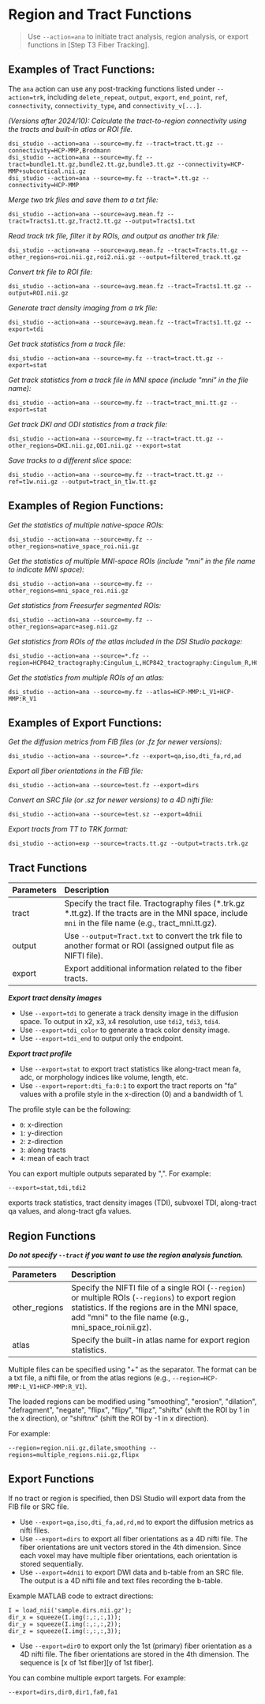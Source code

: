 # Region and Tract Functions

> Use `--action=ana` to initiate tract analysis, region analysis, or export functions in [Step T3 Fiber Tracking].

## Examples of Tract Functions:

The `ana` action can use any post-tracking functions listed under `--action=trk`, including `delete_repeat`, `output`, `export`, `end_point`, `ref`, `connectivity`, `connectivity_type`, and `connectivity_v[...]`.

*(Versions after 2024/10): Calculate the tract-to-region connectivity using the tracts and built-in atlas or ROI file.*

```
dsi_studio --action=ana --source=my.fz --tract=tract.tt.gz --connectivity=HCP-MMP,Brodmann
dsi_studio --action=ana --source=my.fz --tract=bundle1.tt.gz,bundle2.tt.gz,bundle3.tt.gz --connectivity=HCP-MMP+subcortical.nii.gz
dsi_studio --action=ana --source=my.fz --tract=*.tt.gz --connectivity=HCP-MMP
```

*Merge two trk files and save them to a txt file:*
```
dsi_studio --action=ana --source=avg.mean.fz --tract=Tracts1.tt.gz,Tract2.tt.gz --output=Tracts1.txt
```

*Read track trk file, filter it by ROIs, and output as another trk file:*
```
dsi_studio --action=ana --source=avg.mean.fz --tract=Tracts.tt.gz --other_regions=roi.nii.gz,roi2.nii.gz --output=filtered_track.tt.gz
```

*Convert trk file to ROI file:*
```
dsi_studio --action=ana --source=avg.mean.fz --tract=Tracts1.tt.gz --output=ROI.nii.gz
```

*Generate tract density imaging from a trk file:*
```
dsi_studio --action=ana --source=avg.mean.fz --tract=Tracts1.tt.gz --export=tdi
```

*Get track statistics from a track file:*
```
dsi_studio --action=ana --source=my.fz --tract=tract.tt.gz --export=stat
```

*Get track statistics from a track file in MNI space (include "mni" in the file name):*
```
dsi_studio --action=ana --source=my.fz --tract=tract_mni.tt.gz --export=stat
```

*Get track DKI and ODI statistics from a track file:*
```
dsi_studio --action=ana --source=my.fz --tract=tract.tt.gz --other_regions=DKI.nii.gz,ODI.nii.gz --export=stat
```

*Save tracks to a different slice space:*
```
dsi_studio --action=ana --source=my.fz --tract=tract.tt.gz --ref=t1w.nii.gz --output=tract_in_t1w.tt.gz
```

## Examples of Region Functions:

*Get the statistics of multiple native-space ROIs:*
```
dsi_studio --action=ana --source=my.fz --other_regions=native_space_roi.nii.gz
```

*Get the statistics of multiple MNI-space ROIs (include "mni" in the file name to indicate MNI space):*
```
dsi_studio --action=ana --source=my.fz --other_regions=mni_space_roi.nii.gz
```

*Get statistics from Freesurfer segmented ROIs:*
```
dsi_studio --action=ana --source=my.fz --other_regions=aparc+aseg.nii.gz
```

*Get statistics from ROIs of the atlas included in the DSI Studio package:*
```
dsi_studio --action=ana --source=*.fz --region=HCP842_tractography:Cingulum_L,HCP842_tractography:Cingulum_R,HCP842_tractography:Corpus_Callosum
```

*Get the statistics from multiple ROIs of an atlas:*
```
dsi_studio --action=ana --source=my.fz --atlas=HCP-MMP:L_V1+HCP-MMP:R_V1
```

## Examples of Export Functions:

*Get the diffusion metrics from FIB files (or .fz for newer versions):*
```
dsi_studio --action=ana --source=*.fz --export=qa,iso,dti_fa,rd,ad
```

*Export all fiber orientations in the FIB file:*
```
dsi_studio --action=ana --source=test.fz --export=dirs
```

*Convert an SRC file (or .sz for newer versions) to a 4D nifti file:*
```
dsi_studio --action=ana --source=test.sz --export=4dnii
```

*Export tracts from TT to TRK format:*
```
dsi_studio --action=exp --source=tracts.tt.gz --output=tracts.trk.gz
```

## Tract Functions

| Parameters  | Description                                                                 |
|:------------|:------------------------------------------------------------------------------|
| tract       | Specify the tract file. Tractography files (*.trk.gz *.tt.gz). If the tracts are in the MNI space, include `mni` in the file name (e.g., tract_mni.tt.gz). |
| output      | Use `--output=Tract.txt` to convert the trk file to another format or ROI (assigned output file as NIFTI file). |
| export      | Export additional information related to the fiber tracts. |

***Export tract density images***
- Use `--export=tdi` to generate a track density image in the diffusion space. To output in x2, x3, x4 resolution, use `tdi2`, `tdi3`, `tdi4`.
- Use `--export=tdi_color` to generate a track color density image.
- Use `--export=tdi_end` to output only the endpoint.

***Export tract profile***

- Use `--export=stat` to export tract statistics like along-tract mean fa, adc, or morphology indices like volume, length, etc.
- Use `--export=report:dti_fa:0:1` to export the tract reports on "fa" values with a profile style in the x-direction (0) and a bandwidth of 1.

The profile style can be the following:
  - `0`: x-direction
  - `1`: y-direction
  - `2`: z-direction
  - `3`: along tracts
  - `4`: mean of each tract

You can export multiple outputs separated by ",". For example:
```
--export=stat,tdi,tdi2
```
exports track statistics, tract density images (TDI), subvoxel TDI, along-tract qa values, and along-tract gfa values.

## Region Functions

***Do not specify `--tract` if you want to use the region analysis function.***

| Parameters        | Description                                                                 |
|:------------------|:------------------------------------------------------------------------------|
| other_regions     | Specify the NIFTI file of a single ROI (`--region`) or multiple ROIs (`--regions`) to export region statistics. If the regions are in the MNI space, add "mni" to the file name (e.g., mni_space_roi.nii.gz). |
| atlas             | Specify the built-in atlas name for export region statistics. |

Multiple files can be specified using "+" as the separator. The format can be a txt file, a nifti file, or from the atlas regions (e.g., `--region=HCP-MMP:L_V1+HCP-MMP:R_V1`).

The loaded regions can be modified using "smoothing", "erosion", "dilation", "defragment", "negate", "flipx", "flipy", "flipz", "shiftx" (shift the ROI by 1 in the x direction), or "shiftnx" (shift the ROI by -1 in x direction).

For example:
```
--region=region.nii.gz,dilate,smoothing --regions=multiple_regions.nii.gz,flipx
```

## Export Functions

If no tract or region is specified, then DSI Studio will export data from the FIB file or SRC file.

- Use `--export=qa,iso,dti_fa,ad,rd,md` to export the diffusion metrics as nifti files.
- Use `--export=dirs` to export all fiber orientations as a 4D nifti file. The fiber orientations are unit vectors stored in the 4th dimension. Since each voxel may have multiple fiber orientations, each orientation is stored sequentially.
- Use `--export=4dnii` to export DWI data and b-table from an SRC file. The output is a 4D nifti file and text files recording the b-table.

Example MATLAB code to extract directions:
```
I = load_nii('sample.dirs.nii.gz');
dir_x = squeeze(I.img(:,:,:,1));
dir_y = squeeze(I.img(:,:,:,2));
dir_z = squeeze(I.img(:,:,:,3));
```

- Use `--export=dir0` to export only the 1st (primary) fiber orientation as a 4D nifti file. The fiber orientations are stored in the 4th dimension. The sequence is [x of 1st fiber][y of 1st fiber].

You can combine multiple export targets. For example:
```
--export=dirs,dir0,dir1,fa0,fa1
```
